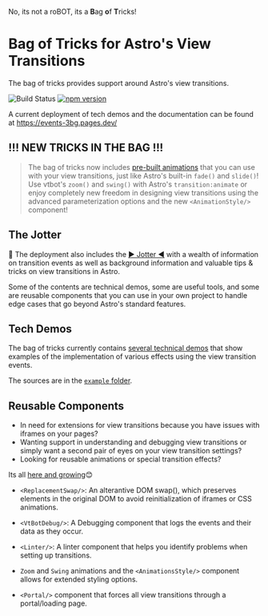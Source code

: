 No, its not a roBOT, its a <b>B</b>ag <b>o</b>f <b>T</b>ricks!

# **Bag of Tricks** for Astro's **View Transitions**

The bag of tricks provides support around Astro's view transitions.

![Build Status](https://github.com/martrapp/astro-vt-bot/actions/workflows/astro.yml/badge.svg)
[![npm version](https://img.shields.io/npm/v/astro-vtbot)](https://www.npmjs.com/package/astro-vtbot)


A current deployment of tech demos and the documentation can be found at https://events-3bg.pages.dev/

## !!! NEW TRICKS IN THE BAG !!!

> The bag of tricks now includes [pre-built animations](https://events-3bg.pages.dev/animations/one/) that you can use with your view transitions, just like Astro's built-in `fade()` and `slide()`! Use vtbot's `zoom()` and `swing()` with Astro's `transition:animate` or enjoy completely new freedom in designing view transitions using the advanced parameterization options and the new `<AnimationStyle/>` component!

## The Jotter
📓 The deployment also includes the [▶ Jotter ◀](https://events-3bg.pages.dev/docs/Jotter/) with a wealth of information on transition events as well as background information and valuable tips & tricks on view transitions in Astro.

Some of the contents are technical demos, some are useful tools, and some are reusable components that you can use in your own project to handle edge cases that go beyond Astro's standard features.

## Tech Demos

The bag of tricks currently contains [several technical demos](https://events-3bg.pages.dev/demos/) that show examples of the implementation of various effects using the view transition events.

The sources are in the [`example` folder](https://github.com/martrapp/astro-vt-bot/tree/main/example).

## Reusable Components

* In need for extensions for view transitions because you have issues with iframes on your pages?
* Wanting support in understanding and debugging view transitions or simply want a second pair of eyes on your view transition settings?
* Looking for reusable animations or special transition effects?

Its all [here and growing](https://events-3bg.pages.dev/components/)😊

- `<ReplacementSwap/>`: An alterantive DOM swap(), which preserves elements in the original DOM to avoid reinitialization of iframes or CSS animations.

- `<VtBotDebug/>`: A Debugging component that logs the events and their data as they occur.

- `<Linter/>`: A linter component that helps you identify problems when setting up transitions.

- `Zoom` and `Swing` animations and the `<AnimationsStyle/>` component allows for extended styling options.

- `<Portal/>` component that forces all view transitions through a portal/loading page. 
